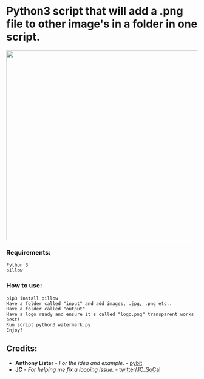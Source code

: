 # Python3 script that will add a .png file to other image's in a folder in one script.

<img width="700" height="500" src="https://raw.githubusercontent.com/MrJSec/misc/master/gifs/py3watermarktoimages.gif">


### Requirements:

```
Python 3
pillow
```

### How to use:

```
pip3 install pillow
Have a folder called "input" and add images, .jpg, .png etc..
Have a folder called "output"
Have a logo ready and ensure it's called "logo.png" transparent works best!
Run script python3 watermark.py
Enjoy?
```

## Credits:

* **Anthony Lister** - *For the idea and example.* - [pybit](https://pybit.es/pillow-intro.html)
* **JC** - *For helping me fix a looping issue.* - [twitter/JC_SoCal](https://twitter.com/JC_SoCal)

